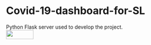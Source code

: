 # Covid-19-dashboard-for-SL
Python Flask server used to develop the project.<br>
<a href="https://flask.palletsprojects.com/en/1.1.x/"><img src= "https://github.com/nilupulmanodya/covid-19-dashbord-for-SL/blob/main/flask.png"  height="25" width = "75"></a>


